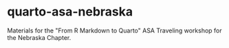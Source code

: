 # quarto-asa-nebraska
Materials for the "From R Markdown to Quarto" ASA Traveling workshop for the Nebraska Chapter.
